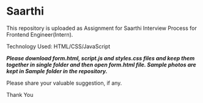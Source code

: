 # Saarthi

This repository is uploaded as Assignment for Saarthi Interview Process for Frontend Engineer(Intern).

Technology Used: HTML/CSS/JavaScript

***Please download form.html, script.js and styles.css files and keep them together in single folder and then open form.html file.
Sample photos are kept in Sample folder in the repository.***

Please share your valuable suggestion, if any.

Thank You
